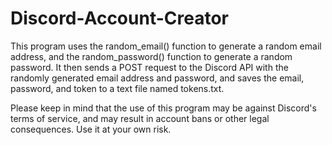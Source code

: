 # Discord-Account-Creator
This program uses the random_email() function to generate a random email address, and the random_password() function to generate a random password. It then sends a POST request to the Discord API with the randomly generated email address and password, and saves the email, password, and token to a text file named tokens.txt.

Please keep in mind that the use of this program may be against Discord's terms of service, and may result in account bans or other legal consequences. Use it at your own risk.
